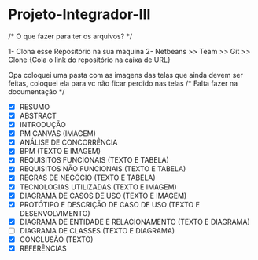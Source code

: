 # Projeto-Integrador-III

/* O que fazer para ter os arquivos? */

1- Clona esse Repositório na sua maquina 
2- Netbeans >> Team >> Git >> Clone {Cola o link do repositório na caixa de URL}

Opa coloquei uma pasta com as imagens das telas que ainda devem ser feitas, coloquei ela para vc não ficar perdido nas telas
 /* Falta fazer na documentação */

* [X] RESUMO
* [X] ABSTRACT
* [X] INTRODUÇÃO
* [X] PM CANVAS (IMAGEM)
* [X] ANÁLISE DE CONCORRÊNCIA 
* [X] BPM (TEXTO E IMAGEM)
* [X] REQUISITOS FUNCIONAIS (TEXTO E TABELA)
* [X] REQUISITOS NÃO FUNCIONAIS (TEXTO E TABELA)
* [X] REGRAS DE NEGÓCIO (TEXTO E TABELA)
* [X] TECNOLOGIAS UTILIZADAS (TEXTO E IMAGEM)
* [X] DIAGRAMA DE CASOS DE USO (TEXTO E IMAGEM)
* [X] PROTÓTIPO E DESCRIÇÃO DE CASO DE USO (TEXTO E DESENVOLVIMENTO)
* [X] DIAGRAMA DE ENTIDADE E RELACIONAMENTO (TEXTO E DIAGRAMA)
* [ ] DIAGRAMA DE CLASSES (TEXTO E DIAGRAMA)
* [X] CONCLUSÃO (TEXTO)
* [X] REFERÊNCIAS
